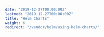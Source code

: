 ```yaml
---
date: "2019-12-27T00:00:00Z"
lastmod: "2019-12-27T00:00:00Z"
title: "Helm Charts"
weight: 6
redirect: "/vendor/helm/using-helm-charts/"
---
```

